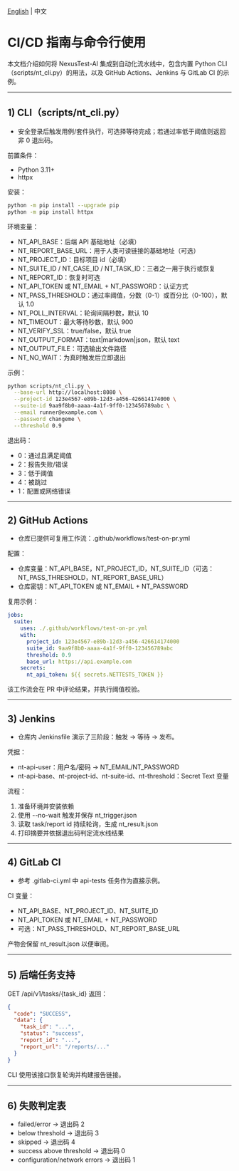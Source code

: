 [English](../en/ci-cd.md) | 中文

# CI/CD 指南与命令行使用

本文档介绍如何将 NexusTest-AI 集成到自动化流水线中，包含内置 Python CLI（scripts/nt_cli.py）的用法，以及 GitHub Actions、Jenkins 与 GitLab CI 的示例。

---

## 1) CLI（scripts/nt_cli.py）

- 安全登录后触发用例/套件执行，可选择等待完成；若通过率低于阈值则返回非 0 退出码。

前置条件：
- Python 3.11+
- httpx

安装：
```bash
python -m pip install --upgrade pip
python -m pip install httpx
```

环境变量：
- NT_API_BASE：后端 API 基础地址（必填）
- NT_REPORT_BASE_URL：用于人类可读链接的基础地址（可选）
- NT_PROJECT_ID：目标项目 id（必填）
- NT_SUITE_ID / NT_CASE_ID / NT_TASK_ID：三者之一用于执行或恢复
- NT_REPORT_ID：恢复时可选
- NT_API_TOKEN 或 NT_EMAIL + NT_PASSWORD：认证方式
- NT_PASS_THRESHOLD：通过率阈值，分数（0-1）或百分比（0-100），默认 1.0
- NT_POLL_INTERVAL：轮询间隔秒数，默认 10
- NT_TIMEOUT：最大等待秒数，默认 900
- NT_VERIFY_SSL：true/false，默认 true
- NT_OUTPUT_FORMAT：text|markdown|json，默认 text
- NT_OUTPUT_FILE：可选输出文件路径
- NT_NO_WAIT：为真时触发后立即退出

示例：
```bash
python scripts/nt_cli.py \
  --base-url http://localhost:8080 \
  --project-id 123e4567-e89b-12d3-a456-426614174000 \
  --suite-id 9aa9f8b0-aaaa-4a1f-9ff0-123456789abc \
  --email runner@example.com \
  --password changeme \
  --threshold 0.9
```

退出码：
- 0：通过且满足阈值
- 2：报告失败/错误
- 3：低于阈值
- 4：被跳过
- 1：配置或网络错误

---

## 2) GitHub Actions

- 仓库已提供可复用工作流：.github/workflows/test-on-pr.yml

配置：
- 仓库变量：NT_API_BASE，NT_PROJECT_ID，NT_SUITE_ID（可选：NT_PASS_THRESHOLD，NT_REPORT_BASE_URL）
- 仓库密钥：NT_API_TOKEN 或 NT_EMAIL + NT_PASSWORD

复用示例：
```yaml
jobs:
  suite:
    uses: ./.github/workflows/test-on-pr.yml
    with:
      project_id: 123e4567-e89b-12d3-a456-426614174000
      suite_id: 9aa9f8b0-aaaa-4a1f-9ff0-123456789abc
      threshold: 0.9
      base_url: https://api.example.com
    secrets:
      nt_api_token: ${{ secrets.NETTESTS_TOKEN }}
```

该工作流会在 PR 中评论结果，并执行阈值校验。

---

## 3) Jenkins

- 仓库内 Jenkinsfile 演示了三阶段：触发 → 等待 → 发布。

凭据：
- nt-api-user：用户名/密码 → NT_EMAIL/NT_PASSWORD
- nt-api-base、nt-project-id、nt-suite-id、nt-threshold：Secret Text 变量

流程：
1) 准备环境并安装依赖
2) 使用 --no-wait 触发并保存 nt_trigger.json
3) 读取 task/report id 持续轮询，生成 nt_result.json
4) 打印摘要并依据退出码判定流水线结果

---

## 4) GitLab CI

- 参考 .gitlab-ci.yml 中 api-tests 任务作为直接示例。

CI 变量：
- NT_API_BASE、NT_PROJECT_ID、NT_SUITE_ID
- NT_API_TOKEN 或 NT_EMAIL + NT_PASSWORD
- 可选：NT_PASS_THRESHOLD、NT_REPORT_BASE_URL

产物会保留 nt_result.json 以便审阅。

---

## 5) 后端任务支持

GET /api/v1/tasks/{task_id} 返回：
```json
{
  "code": "SUCCESS",
  "data": {
    "task_id": "...",
    "status": "success",
    "report_id": "...",
    "report_url": "/reports/..."
  }
}
```
CLI 使用该接口恢复轮询并构建报告链接。

---

## 6) 失败判定表

- failed/error → 退出码 2
- below threshold → 退出码 3
- skipped → 退出码 4
- success above threshold → 退出码 0
- configuration/network errors → 退出码 1
